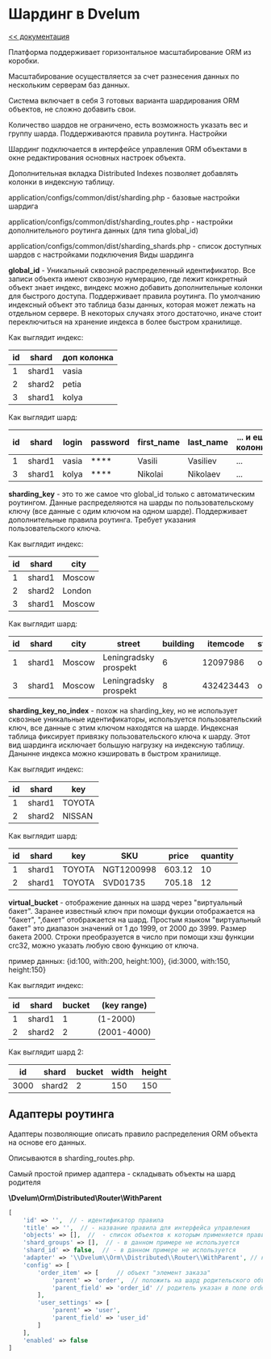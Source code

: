 Шардинг в Dvelum
===

[<< документация](readme.md)

Платформа поддерживает горизонтальное масштабирование ORM из коробки.

Масштабирование осуществляется за счет разнесения данных по нескольким серверам  баз данных.

Система включает в себя 3 готовых варианта шардирования ORM объектов,  не сложно добавить свои.

Количество шардов не ограничено, есть возможность указать вес и группу шарда. Поддерживаются правила роутинга.
Настройки

Шардинг подключается в интерфейсе управления ORM  объектами в окне редактирования основных настроек объекта.

Дополнительная вкладка Distributed Indexes позволяет добавлять колонки в индексную таблицу.

application/configs/common/dist/sharding.php - базовые настройки шардига

application/configs/common/dist/sharding_routes.php - настройки дополнительного роутинга данных (для типа global_id)

application/configs/common/dist/sharding_shards.php -  список доступных шардов с настройками подключения
Виды шардинга

**global_id** -  Уникальный сквозной распределенный идентификатор. Все записи объекта имеют сквозную нумерацию,  где лежит конкретный объект знает индекс, виндекс можно добавить дополнительные колонки для быстрого доступа. Поддерживает правила роутинга. По умолчанию индексный объект это таблица базы данных, которая может лежать на отдельном сервере. В некоторых случаях этого достаточно, иначе стоит переключиться на хранение индекса в более быстром хранилище.

Как выглядит индекс:

| id | shard | доп колонка |
| --- | --- | --- |
| 1 | shard1 | vasia |
| 2 | shard2 | petia |
| 3 | shard1 | kolya |

Как выглядит шард:

| id |	shard |	login |	password | first_name | last_name |	... и еще колонки |
| --- | --- | --- | --- | --- | --- | --- |
| 1 | shard1 | vasia | **** | Vasili | Vasiliev | ... |
| 3 | shard1 | kolya | **** | Nikolai | Nikolaev | ... |


**sharding_key** - это то же самое что global_id только с автоматическим роутингом. Данные распределяются на шарды по пользовательскому ключу (все данные с одим ключом на одном шарде). Поддерживает дополнительные правила роутинга. Требует указания пользовательского ключа.

Как выглядит индекс:

| id | shard | city |
| --- | --- | --- |
| 1 | shard1 | Moscow |
| 2 | shard2 | London |
| 3 | shard1 | Moscow |

Как выглядит шард:

| id | shard | city | street | building | itemcode | status |
| --- | --- | --- | --- | --- | --- | --- | 
| 1 | shard1 | Moscow| Leningradsky prospekt | 6 | 12097986 | ok |
| 3 | shard1 | Moscow |	Leningradsky prospekt | 8 |	432423443 |	ok |

 

**sharding_key_no_index** - похож на sharding_key, но не использует сквозные уникальные идентификаторы, используется пользовательский ключ, все данные с этим ключом находятся на шарде. Индексная таблица фиксирует привязку пользовательского ключа к шарду. Этот вид шардинга исключает большую нагрузку на индексную таблицу. Данынне индекса можно кэшировать в быстром хранилище.

Как выглядит индекс:

| id | shard |	key |
| --- | --- | --- |
|1 | shard1 | TOYOTA |
|2 | shard2 | NISSAN |

Как выглядит шард:

|id | shard | key | SKU | price | quantity |
| --- | --- | --- | --- | --- | --- |
| 1 | shard1 | TOYOTA |	NGT1200998 | 603.12 | 10 |
| 2 | shard1 | TOYOTA | SVD01735 | 705.18 | 12 |

 

**virtual_bucket** -  отображение данных на шард через "виртуальный бакет". Заранее известный ключ при помощи фукции отображается на "бакет", ",бакет" отображается на шард. Простым языком "виртуальный бакет" это диапазон значений от 1 до 1999, от 2000 до 3999. Размер бакета 2000. Строки преобразуется в число при помощи хэш функции  crc32, можно указать любую свою функцию от ключа.

пример данных:  {id:100, with:200, height:100},  {id:3000, with:150, height:150}

Как выглядит индекс:

| id | shard | bucket | (key range) |
| --- | --- | --- | --- |
| 1 | shard1 | 1 | (1-2000)
| 2 | shard2 | 2 | (2001-4000)

Как выглядит шард 2:

| id | shard | bucket | width | height |
| --- | --- | --- | --- | --- |
| 3000 | shard2 | 2 | 150 | 150 |

## Адаптеры роутинга

Адаптеры позволяющие описать правило распределения ORM  объекта на основе его данных.

Описываются в sharding_routes.php.

Самый простой пример адаптера - складывать объекты  на шард родителя

**\Dvelum\Orm\Distributed\Router\WithParent**
```php
[
    'id' => '',  // - идентификатор правила
    'title' => '',  // - название правила для интерфейса управления
    'objects' => [],  //  - список объектов к которым применяется правило, например  user,order,order_item
    'shard_groups' => [],  // - в данном примере не используется
    'shard_id' => false,  // - в данном примере не используется
    'adapter' => '\\Dvelum\\Orm\\Distributed\\Router\\WithParent', // класс адаптера
    'config' => [
        'order_item' => [     // объект "элемент заказа"
            'parent' => 'order',  // положить на шард родительского объекта "заказ"
            'parent_field' => 'order_id' // родитель указан в поле order_id
        ],
        'user_settings' => [
            'parent' => 'user',
            'parent_field' => 'user_id'
        ]
    ],
    'enabled' => false
]
```
